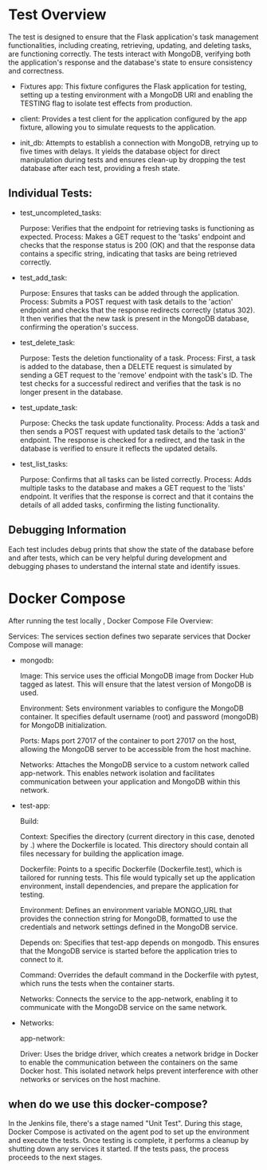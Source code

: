 # Test Overview

The test  is designed to ensure that the Flask application's task management functionalities, including creating, retrieving, updating, and deleting tasks, are functioning correctly. The tests interact with MongoDB, verifying both the application's response and the database's state to ensure consistency and correctness.

- Fixtures
app: This fixture configures the Flask application for testing, setting up a testing environment with a MongoDB URI and enabling the TESTING flag to isolate test effects from production.

- client: Provides a test client for the application configured by the app fixture, allowing you to simulate requests to the application.

- init_db: Attempts to establish a connection with MongoDB, retrying up to five times with delays. It yields the database object for direct manipulation during tests and ensures clean-up by dropping the test database after each test, providing a fresh state.

## Individual Tests: 

- test_uncompleted_tasks:

    Purpose: Verifies that the endpoint for retrieving tasks is functioning as expected.
    Process: Makes a GET request to the 'tasks' endpoint and checks that the response status is 200 (OK) and that the response data contains a specific string, indicating that tasks are being retrieved correctly.

- test_add_task:

    Purpose: Ensures that tasks can be added through the application.
    Process: Submits a POST request with task details to the 'action' endpoint and checks that the response redirects correctly (status 302). It then verifies that the new task is present in the MongoDB database, confirming the operation's success.

- test_delete_task:

    Purpose: Tests the deletion functionality of a task.
    Process: First, a task is added to the database, then a DELETE request is simulated by sending a GET request to the 'remove' endpoint with the task's ID. The test checks for a successful redirect and verifies that the task is no longer present in the database.

- test_update_task:

    Purpose: Checks the task update functionality.
    Process: Adds a task and then sends a POST request with updated task details to the 'action3' endpoint. The response is checked for a redirect, and the task in the database is verified to ensure it reflects the updated details.

- test_list_tasks:

    Purpose: Confirms that all tasks can be listed correctly.
    Process: Adds multiple tasks to the database and makes a GET request to the 'lists' endpoint. It verifies that the response is correct and that it contains the details of all added tasks, confirming the listing functionality.

## Debugging Information
Each test includes debug prints that show the state of the database before and after tests, which can be very helpful during development and debugging phases to understand the internal state and identify issues.

# Docker Compose
After running the test locally , 
Docker Compose File Overview:

Services:
The services section defines two separate services that Docker Compose will manage:

- mongodb:

    Image: This service uses the official MongoDB image from Docker Hub tagged as latest. This will ensure that the latest version of MongoDB is used.

    Environment: Sets environment variables to configure the MongoDB container. It specifies default username (root) and password (mongoDB) for MongoDB initialization.

    Ports: Maps port 27017 of the container to port 27017 on the host, allowing the MongoDB server to be accessible from the host machine.

    Networks: Attaches the MongoDB service to a custom network called app-network. This enables network isolation and facilitates communication between your application and MongoDB within this network.

- test-app:

    Build:
    
    Context: Specifies the directory (current directory in this case, denoted by .) where the Dockerfile is located. This directory should contain all files necessary for building the application image.

    Dockerfile: Points to a specific Dockerfile (Dockerfile.test), which is tailored for running tests. This file would typically set up the application environment, install dependencies, and prepare the application for testing.

    Environment: Defines an environment variable MONGO_URL that provides the connection string for MongoDB, formatted to use the credentials and network settings defined in the MongoDB service.

    Depends on: Specifies that test-app depends on mongodb. This ensures that the MongoDB service is started before the application tries to connect to it.

    Command: Overrides the default command in the Dockerfile with pytest, which runs the tests when the container starts.

    Networks: Connects the service to the app-network, enabling it to communicate with the MongoDB service on the same network.

- Networks:

    app-network:

    Driver: Uses the bridge driver, which creates a network bridge in Docker to enable the communication between the containers on the same Docker host. This isolated network helps prevent interference with other networks or services on the host machine.

## when do we use this docker-compose? 

In the Jenkins file, there's a stage named "Unit Test". During this stage, Docker Compose is activated on the agent pod to set up the environment and execute the tests. Once testing is complete, it performs a cleanup by shutting down any services it started. If the tests pass, the process proceeds to the next stages.

